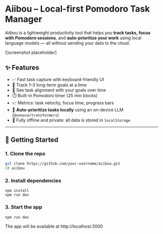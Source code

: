 # Aiibou – Local-first Pomodoro Task Manager

_Aiibou_ is a lightweight productivity tool that helps you **track tasks, focus with Pomodoro sessions**, and **auto-prioritize your work** using local language models — all without sending your data to the cloud.

![screenshot placeholder]

## ✨ Features

- ✅ Fast task capture with keyboard-friendly UI
- 🎯 Track 1–3 long-term goals at a time
- 🧩 See task alignment with your goals over time
- ⏱️ Built-in Pomodoro timer (25 min blocks)
- 📈 Metrics: task velocity, focus time, progress bars
- 🧠 **Auto-prioritize tasks locally** using an on-device LLM (`@xenova/transformers`)
- 💾 Fully offline and private: all data is stored in `localStorage`

---

## 🚀 Getting Started

### 1. Clone the repo

```bash
git clone https://github.com/your-username/aiibou.git
cd aiibou
```

### 2. Install dependencies
```
npm install
npm run dev 
```

### 3. Start the app
```
npm run dev 
```
The app will be available at http://localhost:3000